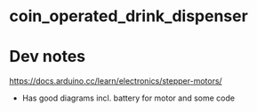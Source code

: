 # coin_operated_drink_dispenser


# Dev notes
https://docs.arduino.cc/learn/electronics/stepper-motors/
- Has good diagrams incl. battery for motor and some code
